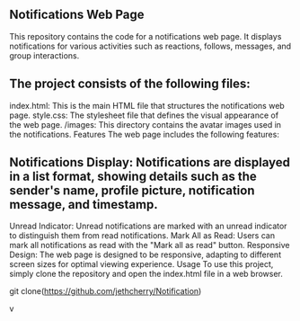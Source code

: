 
## Notifications Web Page
This repository contains the code for a notifications web page. It displays notifications for various activities such as reactions, follows, messages, and group interactions.

## The project consists of the following files:

index.html: This is the main HTML file that structures the notifications web page.
style.css: The stylesheet file that defines the visual appearance of the web page.
/images: This directory contains the avatar images used in the notifications.
Features
The web page includes the following features:

## Notifications Display: Notifications are displayed in a list format, showing details such as the sender's name, profile picture, notification message, and timestamp.
Unread Indicator: Unread notifications are marked with an unread indicator to distinguish them from read notifications.
Mark All as Read: Users can mark all notifications as read with the "Mark all as read" button.
Responsive Design: The web page is designed to be responsive, adapting to different screen sizes for optimal viewing experience.
Usage
To use this project, simply clone the repository and open the index.html file in a web browser.

git clone(https://github.com/jethcherry/Notification)



v
